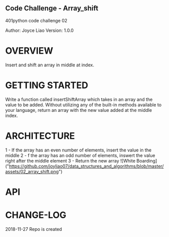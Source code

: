 ## Code Challenge - Array_shift
401python code challenge 02


Author: Joyce Liao
Version: 1.0.0


# OVERVIEW
Insert and shift an array in middle at index.


# GETTING STARTED
Write a function called insertShiftArray which takes in an array and the value to be added. Without utilizing any of the built-in methods available to your language, return an array with the new value added at the middle index.


# ARCHITECTURE
1 - If the array has an even number of elements, insert the value in the middle
2 - f the array has an odd number of elements, inswert the value right after the middle element
3 - Return the new array
![White Boarding] ("https://github.com/joyliao07/data_structures_and_algorithms/blob/master/assets/02_array_shift.png") 


# API



# CHANGE-LOG



2018-11-27 Repo is created





